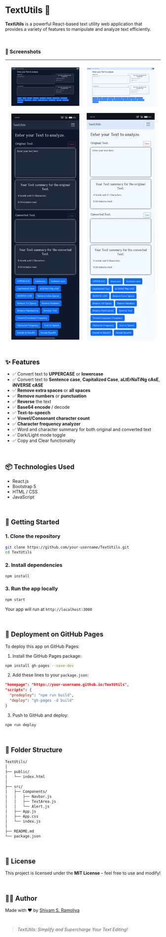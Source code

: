 # TextUtils 📝

**TextUtils** is a powerful React-based text utility web application that provides a variety of features to manipulate and analyze text efficiently.

<br>

### 📸 Screenshots
---
<div align="center">
  <img src="./SS1.png" alt="Screenshot 1" width="220" style="margin: 10px;" />
  <img src="./SS2.png" alt="Screenshot 3" width="220" style="margin: 10px;" />
  <br>
  <img src="./SS3.jpg" alt="Screenshot 2" width="220" style="margin: 10px;" />
  <img src="./SS4.jpg" alt="Screenshot 4" width="220" style="margin: 10px;" />
</div>

<br>

## ✨ Features
- ✅ Convert text to **UPPERCASE** or **lowercase**
- ✅ Convert text to **Sentence case**, **Capitalized Case**, **aLtErNaTiNg cAsE**, **iNVERSE cASE**
- ✅ **Remove extra spaces** or **all spaces**
- ✅ **Remove numbers** or **punctuation**
- ✅ **Reverse** the text
- ✅ **Base64 encode** / decode
- ✅ **Text-to-speech**
- ✅ **Vowel/Consonant character count**
- ✅ **Character frequency analyzer**
- ✅ Word and character summary for both original and converted text
- ✅ Dark/Light mode toggle
- ✅ Copy and Clear functionality

<br>

## 📦 Technologies Used
- React.js
- Bootstrap 5
- HTML / CSS
- JavaScript

<br>

## 🚀 Getting Started

### 1. Clone the repository

```bash
git clone https://github.com/your-username/TextUtils.git
cd TextUtils
```

### 2. Install dependencies

```bash
npm install
```

### 3. Run the app locally

```bash
npm start
```

Your app will run at `http://localhost:3000`

<br>

## 🔗 Deployment on GitHub Pages

To deploy this app on GitHub Pages:

1. Install the GitHub Pages package:

```bash
npm install gh-pages --save-dev
```

2. Add these lines to your `package.json`:

```json
"homepage": "https://your-username.github.io/TextUtils",
"scripts": {
  "predeploy": "npm run build",
  "deploy": "gh-pages -d build"
}
```

3. Push to GitHub and deploy:

```bash
npm run deploy
```

<br>

## 📂 Folder Structure

```
TextUtils/
│
├── public/
│   └── index.html
│
├── src/
│   ├── Components/
│   │   ├── Navbar.js
│   │   ├── TextArea.js
│   │   └── Alert.js
│   ├── App.js
│   ├── App.css
│   └── index.js
│
├── README.md
└── package.json
```

<br>

## 📄 License

This project is licensed under the **MIT License** – feel free to use and modify!

<br>

## 🧑‍🎓 Author

Made with ❤️ by [Shivam S. Ramoliya](https://github.com/Shivam-Ramoliya)

<br>

> _TextUtils: Simplify and Supercharge Your Text Editing!_

